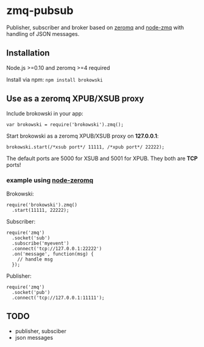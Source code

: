 zmq-pubsub
==========

Publisher, subscriber and broker based on [zeromq](http://zeromq.org/) and [node-zmq](https://github.com/JustinTulloss/zeromq.node) with handling of JSON messages.

## Installation

Node.js >=0.10 and zeromq >=4 required

Install via npm: ```npm install brokowski```

## Use as a zeromq XPUB/XSUB proxy

Include brokowski in your app:
```
var brokowski = require('brokowski').zmq();
```

Start brokowski as a zeromq XPUB/XSUB proxy on **127.0.0.1**:
```
brokowski.start(/*xsub port*/ 11111, /*xpub port*/ 22222);
```

The default ports are 5000 for XSUB and 5001 for XPUB. They both are **TCP** ports!

### example using [node-zeromq](https://github.com/JustinTulloss/zeromq.node)

Brokowski:
```
require('brokowski').zmq()
  .start(11111, 22222);
```

Subscriber:
```
require('zmq')
  .socket('sub')
  .subscribe('myevent')
  .connect('tcp://127.0.0.1:22222')
  .on('message', function(msg) {
    // handle msg
  });
```

Publisher:
```
require('zmq')
  .socket('pub')
  .connect('tcp://127.0.0.1:11111');
```

## TODO
* publisher, subsciber
* json messages